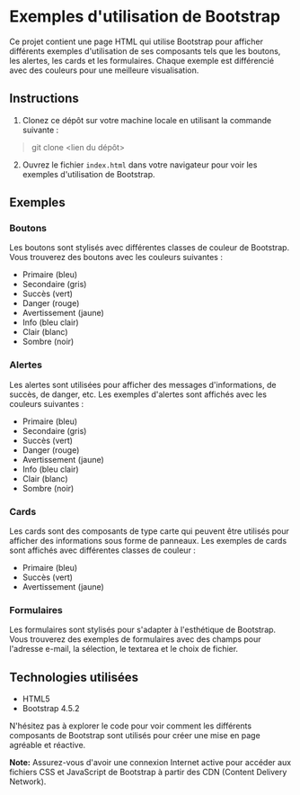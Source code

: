 # Exemples d'utilisation de Bootstrap

Ce projet contient une page HTML qui utilise Bootstrap pour afficher différents exemples d'utilisation de ses composants tels que les boutons, les alertes, les cards et les formulaires. Chaque exemple est différencié avec des couleurs pour une meilleure visualisation.

## Instructions

1. Clonez ce dépôt sur votre machine locale en utilisant la commande suivante :
> git clone <lien du dépôt>


2. Ouvrez le fichier `index.html` dans votre navigateur pour voir les exemples d'utilisation de Bootstrap.

## Exemples

### Boutons

Les boutons sont stylisés avec différentes classes de couleur de Bootstrap. Vous trouverez des boutons avec les couleurs suivantes :
- Primaire (bleu)
- Secondaire (gris)
- Succès (vert)
- Danger (rouge)
- Avertissement (jaune)
- Info (bleu clair)
- Clair (blanc)
- Sombre (noir)

### Alertes

Les alertes sont utilisées pour afficher des messages d'informations, de succès, de danger, etc. Les exemples d'alertes sont affichés avec les couleurs suivantes :
- Primaire (bleu)
- Secondaire (gris)
- Succès (vert)
- Danger (rouge)
- Avertissement (jaune)
- Info (bleu clair)
- Clair (blanc)
- Sombre (noir)

### Cards

Les cards sont des composants de type carte qui peuvent être utilisés pour afficher des informations sous forme de panneaux. Les exemples de cards sont affichés avec différentes classes de couleur :
- Primaire (bleu)
- Succès (vert)
- Avertissement (jaune)

### Formulaires

Les formulaires sont stylisés pour s'adapter à l'esthétique de Bootstrap. Vous trouverez des exemples de formulaires avec des champs pour l'adresse e-mail, la sélection, le textarea et le choix de fichier.

## Technologies utilisées

- HTML5
- Bootstrap 4.5.2

N'hésitez pas à explorer le code pour voir comment les différents composants de Bootstrap sont utilisés pour créer une mise en page agréable et réactive.

**Note:** Assurez-vous d'avoir une connexion Internet active pour accéder aux fichiers CSS et JavaScript de Bootstrap à partir des CDN (Content Delivery Network).
